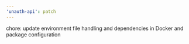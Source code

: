 ```yaml
---
'unauth-api': patch
---
```


chore: update environment file handling and dependencies in Docker and package configuration
